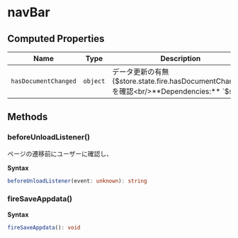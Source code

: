 # navBar

## Computed Properties

| Name                 | Type     | Description                                                                      |
| -------------------- | -------- | -------------------------------------------------------------------------------- |
| `hasDocumentChanged` | `object` | データ更新の有無($store.state.fire.hasDocumentChanged)を確認<br/>**Dependencies:** `$store` |

## Methods

### beforeUnloadListener()

ページの遷移前にユーザーに確認し、

**Syntax**

```typescript
beforeUnloadListener(event: unknown): string
```

### fireSaveAppdata()

**Syntax**

```typescript
fireSaveAppdata(): void
```

